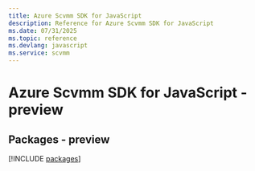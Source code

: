 ```yaml
---
title: Azure Scvmm SDK for JavaScript
description: Reference for Azure Scvmm SDK for JavaScript
ms.date: 07/31/2025
ms.topic: reference
ms.devlang: javascript
ms.service: scvmm
---
```

# Azure Scvmm SDK for JavaScript - preview
## Packages - preview
[!INCLUDE [packages](scvmm-index.md)]